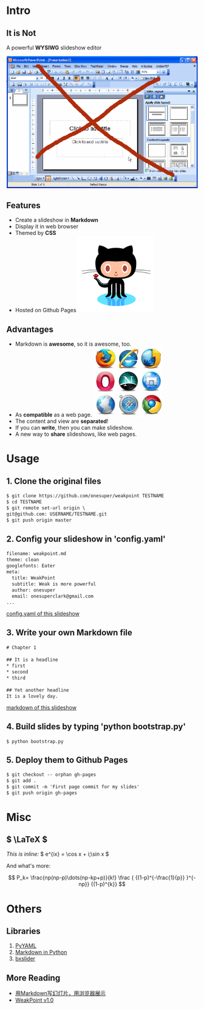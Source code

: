 # Intro

## It is Not

A powerful **WYSIWG** slideshow editor

![](img/WYSIWG.gif)

## Features

* Create a slideshow in **Markdown**
* Display it in web browser
* Themed by **CSS**
* Hosted on Github Pages  ![](img/cat.png)




## Advantages

* Markdown is **awesome**, so it is awesome, too. 
* As **compatible** as a web page.    ![](img/browser.jpg)
* The content and view are **separated**! 
* If you can **write**, then you can make slideshow.
* A new way to **share** slideshows, like web pages.  





# Usage

## 1. Clone the original files


    $ git clone https://github.com/onesuper/weakpoint TESTNAME
    $ cd TESTNAME
    $ git remote set-url origin \
	git@github.com: USERNAME/TESTNAME.git
    $ git push origin master

## 2. Config your slideshow in 'config.yaml'

	filename: weakpoint.md
	theme: clean
	googlefonts: Eater
	meta:
	  title: WeakPoint
	  subtitle: Weak is more powerful
	  author: onesuper
	  email: onesuperclark@gmail.com
    ...
	
[config.yaml of this slideshow](config.yaml)


## 3. Write your own Markdown file 

	# Chapter 1
	
	## It is a headline
	* first
	* second
	* third
	
	## Yet another headline
	It is a lovely day.
	
[markdown of this slideshow](weakpoint.md)

## 4. Build slides by typing 'python bootstrap.py'

    $ python bootstrap.py
 

## 5. Deploy them to Github Pages


    $ git checkout -- orphan gh-pages
    $ git add .
    $ git commit -m 'First page commit for my slides'
    $ git push origin gh-pages



# Misc

## $ \LaTeX $

*This is inline:* $ e^{ix} = \cos x + i\;\sin x $

And what's more:


$$
P_k= \frac{np(np-p)\dots(np-kp+p)}{k!}      \frac  {  {(1-p)^{-\frac{1}{p}} }^{-np}}   {(1-p)^{k}}
$$


# Others


## Libraries

1. [PyYAML](http://pyyaml.org/)
2. [Markdown in Python](http://freewisdom.org/projects/python-markdown/)
3. [bxslider](http://bxslider.com/)



## More Reading

* [用Markdown写幻灯片，用浏览器展示](http://blog.chengyichao.info/2012/06/17/slideshow-in-markdown/)
* [WeakPoint v1.0](http://blog.chengyichao.info/2012/07/07/weakpoint-v1)
